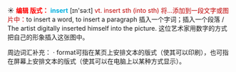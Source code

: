 ☀ <font color="red">**编辑 版式：**</font>
<font color="sky blue">**insert**</font> [ɪn'sə:t] 
<font color="#c00000">vt. insert sth (into sth) 将…添加到一段文字或图片中：</font>to insert a word, to insert a paragraph 插入一个字词；插入一个段落 / The artist digitally inserted himself into the picture. 这位艺术家用数字的方式把自己的形象插入这张图中。

周边词汇补充：
· format可指在某页上安排文本的版式（使其可以印刷），也可指在屏幕上安排文本的版式（使其可以在电脑上以某种方式显示）。
